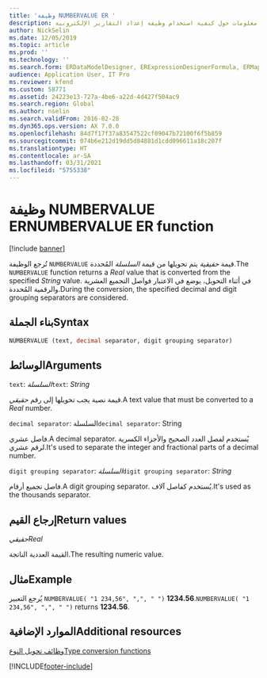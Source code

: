 ```yaml
---
title: 'وظيفة NUMBERVALUE ER '
description: يوفر هذا الموضوع معلومات حول كيفية استخدام وظيفة إعداد التقارير الإلكترونية NUMBERVALUE (ER).
author: NickSelin
ms.date: 12/05/2019
ms.topic: article
ms.prod: ''
ms.technology: ''
ms.search.form: ERDataModelDesigner, ERExpressionDesignerFormula, ERMappedFormatDesigner, ERModelMappingDesigner
audience: Application User, IT Pro
ms.reviewer: kfend
ms.custom: 58771
ms.assetid: 24223e13-727a-4be6-a22d-4d427f504ac9
ms.search.region: Global
ms.author: nselin
ms.search.validFrom: 2016-02-28
ms.dyn365.ops.version: AX 7.0.0
ms.openlocfilehash: 84d7f17f37a83547522cf09047b72100f6f5b859
ms.sourcegitcommit: 074b6e212d19dd5d84881d1cdd096611a18c207f
ms.translationtype: HT
ms.contentlocale: ar-SA
ms.lasthandoff: 03/31/2021
ms.locfileid: "5755338"
---
```

# <a name="numbervalue-er-function"></a><span data-ttu-id="0f890-103">وظيفة NUMBERVALUE ER</span><span class="sxs-lookup"><span data-stu-id="0f890-103">NUMBERVALUE ER function</span></span>

[!include [banner](../includes/banner.md)]

<span data-ttu-id="0f890-104">تُرجع الوظيفة `NUMBERVALUE` قيمة *حقيقية* يتم تحويلها من قيمة *السلسلة* المُحددة.</span><span class="sxs-lookup"><span data-stu-id="0f890-104">The `NUMBERVALUE` function returns a *Real* value that is converted from the specified *String* value.</span></span> <span data-ttu-id="0f890-105">في أثناء التحويل، يوضع في الاعتبار فواصل التجميع العشرية والرقمية المُحددة.</span><span class="sxs-lookup"><span data-stu-id="0f890-105">During the conversion, the specified decimal and digit grouping separators are considered.</span></span>

## <a name="syntax"></a><span data-ttu-id="0f890-106">بناء الجملة</span><span class="sxs-lookup"><span data-stu-id="0f890-106">Syntax</span></span>

```vb
NUMBERVALUE (text, decimal separator, digit grouping separator)
```

## <a name="arguments"></a><span data-ttu-id="0f890-107">الوسائط</span><span class="sxs-lookup"><span data-stu-id="0f890-107">Arguments</span></span>

<span data-ttu-id="0f890-108">`text`: *السلسلة*</span><span class="sxs-lookup"><span data-stu-id="0f890-108">`text`: *String*</span></span>

<span data-ttu-id="0f890-109">قيمة نصية يجب تحويلها إلى رقم *حقيقي*.</span><span class="sxs-lookup"><span data-stu-id="0f890-109">A text value that must be converted to a *Real* number.</span></span>

<span data-ttu-id="0f890-110">`decimal separator`: السلسلة</span><span class="sxs-lookup"><span data-stu-id="0f890-110">`decimal separator`: String</span></span>

<span data-ttu-id="0f890-111">فاصل عشري.</span><span class="sxs-lookup"><span data-stu-id="0f890-111">A decimal separator.</span></span> <span data-ttu-id="0f890-112">يُستخدم لفصل العدد الصحيح والأجزاء الكسرية لرقم عشري.</span><span class="sxs-lookup"><span data-stu-id="0f890-112">It's used to separate the integer and fractional parts of a decimal number.</span></span>

<span data-ttu-id="0f890-113">`digit grouping separator`: *السلسلة*</span><span class="sxs-lookup"><span data-stu-id="0f890-113">`digit grouping separator`: *String*</span></span>

<span data-ttu-id="0f890-114">فاصل تجميع أرقام.</span><span class="sxs-lookup"><span data-stu-id="0f890-114">A digit grouping separator.</span></span> <span data-ttu-id="0f890-115">يُستخدم كفاصل آلاف.</span><span class="sxs-lookup"><span data-stu-id="0f890-115">It's used as the thousands separator.</span></span>

## <a name="return-values"></a><span data-ttu-id="0f890-116">إرجاع القيم</span><span class="sxs-lookup"><span data-stu-id="0f890-116">Return values</span></span>

<span data-ttu-id="0f890-117">*حقيقي*</span><span class="sxs-lookup"><span data-stu-id="0f890-117">*Real*</span></span>

<span data-ttu-id="0f890-118">القيمة العددية الناتجة.</span><span class="sxs-lookup"><span data-stu-id="0f890-118">The resulting numeric value.</span></span>

## <a name="example"></a><span data-ttu-id="0f890-119">مثال</span><span class="sxs-lookup"><span data-stu-id="0f890-119">Example</span></span>

<span data-ttu-id="0f890-120">يُرجع التعبير `NUMBERVALUE( "1 234,56", ",", " ")` **1234.56**.</span><span class="sxs-lookup"><span data-stu-id="0f890-120">`NUMBERVALUE( "1 234,56", ",", " ")` returns **1234.56**.</span></span>

## <a name="additional-resources"></a><span data-ttu-id="0f890-121">الموارد الإضافية</span><span class="sxs-lookup"><span data-stu-id="0f890-121">Additional resources</span></span>

[<span data-ttu-id="0f890-122">وظائف تحويل النوع</span><span class="sxs-lookup"><span data-stu-id="0f890-122">Type conversion functions</span></span>](er-functions-category-type-conversion.md)


[!INCLUDE[footer-include](../../../includes/footer-banner.md)]